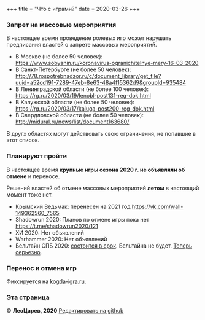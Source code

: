+++
title = "Что с играми?"
date = 2020-03-26
+++

### Запрет на массовые мероприятия

В настоящее время проведение ролевых игр может нарушать предписания властей о запрете массовых мероприятий.

 - В Москве (не более 50 человек): <https://www.sobyanin.ru/koronavirus-ogranichitelnye-mery-16-03-2020>
 - В Санкт-Петербурге (не более 50 человек): <http://78.rospotrebnadzor.ru/c/document_library/get_file?uuid=a52cd191-7289-47eb-8e63-48a4f15362d9&groupId=935484>
 - В Ленинградской области (не более 100 человек): <https://rg.ru/2020/03/19/lenobl-post131-reg-dok.html>
 - В Калужской области (не более 50 человек): <https://rg.ru/2020/03/17/kaluga-post200-reg-dok.html>
 - В Свердловской области (не более 50 человек): <http://midural.ru/news/list/document163680/>

В другх областях могут действовать свою ограничения, не попавшие в этот список.

### Планируют пройти

В настоящее время **крупные игры сезона 2020 г. не объявляли об отмене** и переносе.

Решений властей об отмене массовых мероприятий **летом** в настоящий момент тоже нет.

- Крымский Ведьмак: перенесен на 2021 год <https://vk.com/wall-149362560_7565>
- Shadowrun 2020: Планов по отмене игры пока нет <https://t.me/shadowrun2020/121>
- ХИ 2020: Нет объявлений
- Warhammer 2020: Нет объявлений
- Бельтайн СПБ 2020: <s>[состоится в срок](https://vk.com/beltain_spb?w=wall-86172036_7863)</s>. Бельтайна не будет. [Теперь серьезно](https://vk.com/wall-86172036_8082).

### Перенос и отмена игр

Фиксируется на [kogda-igra.ru](http://kogda-igra.ru/#mar). 

### Эта страница

© **ЛеоЦарев, 2020**
[Редактировать на github](https://github.com/leotsarev/corona-comcon/blob/master/content/cancel-games.md)
